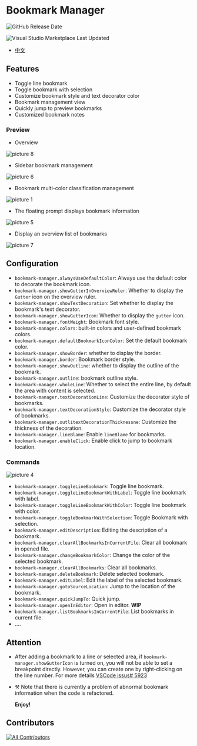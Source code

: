 # Bookmark Manager

![GitHub Release Date](https://img.shields.io/github/release-date/czfadmin/bookmarks)

<img alt="Visual Studio Marketplace Last Updated" src="https://img.shields.io/visual-studio-marketplace/last-updated/czfadmin.bookmark-manager">

- [中文](./README-ZN.md)

## Features

- Toggle line bookmark
- Toggle bookmark with selection
- Customize bookmark style and text decorator color
- Bookmark management view
- Quickly jump to preview bookmarks
- Customized bookmark notes

### Preview

- Overview

![picture 8](images/6217a2dedefaf433e61dda94f782a283bdf01bafdf6e50b2dc32d29838c28e69.png)

- Sidebar bookmark management

![picture 6](images/b0e8682a5dacc5c7df3d350fc89b0de76a9347f52f43c9693fa901ada57a3c6c.png)

- Bookmark multi-color classification management

![picture 1](./images/454a86e976aac9448e305cc9942b13273a70e7cc89bec928f8e4234ed75411f2.png)

- The floating prompt displays bookmark information

![picture 5](images/5880f91f811e917059eb6012407449ebbd177483a3bfe5ead87c7cac8dc4a8d8.png)

- Display an overview list of bookmarks

![picture 7](images/e15e1d0a9a1015637318d11f8db04f0c79255831cb3dcc0c65d993b689712e4c.png)

## Configuration

- `bookmark-manager.alwaysUseDefaultColor`: Always use the default color to decorate the bookmark icon.
- `bookmark-manager.showGutterInOverviewRuler`: Whether to display the `Gutter` icon on the overview ruler.
- `bookmark-manager.showTextDecoration`: Set whether to display the bookmark's text decorator.
- `bookmark-manager.showGutterIcon`: Whether to display the `gutter` icon.
- `bookmark-manager.fontWeight`: Bookmark font style.
- `bookmark-manager.colors`: built-in colors and user-defined bookmark colors.
- `bookmark-manager.defaultBookmarkIconColor`: Set the default bookmark color.
- `bookmark-manager.showBorder`: whether to display the border.
- `bookmark-manager.border`: Bookmark border style.
- `bookmark-manager.showOutline`: whether to display the outline of the bookmark.
- `bookmark-manager.outline`: bookmark outline style.
- `bookmark-manager.wholeLine`: Whether to select the entire line, by default the area with content is selected.
- `bookmark-manager.textDecorationLine`: Customize the decorator style of bookmarks.
- `bookmark-manager.textDecorationStyle`: Customize the decorator style of bookmarks.
- `bookmark-manager.outlitextDecorationThicknessne`: Customize the thickness of the decoration.
- `bookmark-manager.lineBlame`: Enable `lineBlame` for bookmarks.
- `bookmark-manager.enableClick`: Enable click to jump to bookmark location.

### Commands

![picture 4](images/049f56ef509d47834c9df728f9cd94362df7fd6e3f3d8ac98a644694c925be16.png)

- `bookmark-manager.toggleLineBookmark`: Toggle line bookmark.
- `bookmark-manager.toggleLineBookmarkWithLabel`: Toggle line bookmark with label.
- `bookmark-manager.toggleLineBookmarkWithColor`: Toggle line bookmark with color.
- `bookmark-manager.toggleBookmarkWithSelection`: Toggle Bookmark with selection.
- `bookmark-manager.editDescription`: Editing the description of a bookmark.
- `bookmark-manager.clearAllBookmarksInCurrentFile`: Clear all bookmark in opened file.
- `bookmark-manager.changeBookmarkColor`: Change the color of the selected bookmark.
- `bookmark-manager.clearAllBookmarks`: Clear all bookmarks.
- `bookmark-manager.deleteBookmark`: Delete selected bookmark.
- `bookmark-manager.editLabel`: Edit the label of the selected bookmark.
- `bookmark-manager.gotoSourceLocation`: Jump to the location of the bookmark.
- `bookmark-manager.quickJumpTo`: Quick jump.
- `bookmark-manager.openInEditor`: Open in editor. **WIP**
- `bookmark-manager.listBookmarksInCurrentFile`: List bookmarks in current file.
- ....

## Attention

- After adding a bookmark to a line or selected area, if `bookmark-manager.showGutterIcon` is turned on, you will not be able to set a breakpoint directly. However, you can create one by right-clicking on the line number. For more details [VSCode issus# 5923](https://github.com/Microsoft/vscode/issues/5923)
- ⚒️ Note that there is currently a problem of abnormal bookmark information when the code is refactored.

  **Enjoy!**

## Contributors

<!-- ALL-CONTRIBUTORS-LIST:START - Do not remove or modify this section -->
<!-- prettier-ignore-start -->
<!-- markdownlint-disable -->
[![All Contributors](https://img.shields.io/github/all-contributors/czfadmin/bookmarks?color=ee8449&style=flat-square)](#contributors)
<!-- markdownlint-restore -->
<!-- prettier-ignore-end -->

<!-- ALL-CONTRIBUTORS-LIST:END -->
